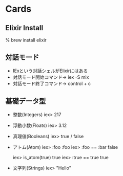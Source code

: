 # Cards

## Elixir Install
% brew install elixir

## 対話モード
- IExという対話シェルがElixirにはある
- 対話モード開始コマンド→ iex -S mix
- 対話モード終了コマンド→ control + c

## 基礎データ型
- 整数(Integers) iex> 217
- 浮動小数(Floats) iex> 3.12
- 真理値(Booleans) iex> true / false
- アトム(Atom)
  iex> :foo
  :foo
  iex> :foo == :bar
  false

  iex> is_atom(true)
  true
  iex> :true == true
  true
- 文字列(Strings) iex> "Hello"


